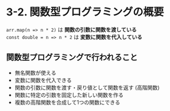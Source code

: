 # 3-2. 関数型プログラミングの概要

`arr.map(n => n * 2)` は **関数の引数に関数を渡している**  
`const double = n => n * 2` は **変数に関数を代入している**


## 関数型プログラミングで行われること
- 無名関数が使える
- 変数に関数を代入できる
- 関数の引数に関数を渡す・戻り値として関数を返す (高階関数)
- 関数に特定の引数を固定した新しい関数を作る
- 複数の高階関数を合成して1つの関数にできる

